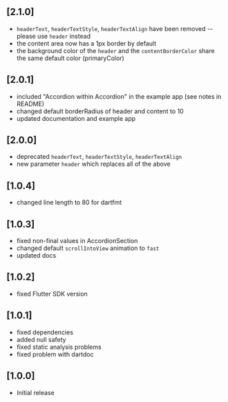 ## [2.1.0]
* `headerText`, `headerTextStyle`, `headerTextAlign` have been removed -- please use `header` instead
* the content area now has a 1px border by default
* the background color of the `header` and the `contentBorderColor` share the same default color (primaryColor)

## [2.0.1]
* included "Accordion within Accordion" in the example app (see notes in README)
* changed default borderRadius of header and content to 10
* updated documentation and example app

## [2.0.0]
* deprecated `headerText`, `headerTextStyle`, `headerTextAlign`
* new parameter `header` which replaces all of the above

## [1.0.4]
* changed line length to 80 for dartfmt

## [1.0.3]
* fixed non-final values in AccordionSection
* changed default `scrollIntoView` animation to `fast`
* updated docs

## [1.0.2]
* fixed Flutter SDK version

## [1.0.1]
* fixed dependencies
* added null safety
* fixed static analysis problems
* fixed problem with dartdoc

## [1.0.0]
* Initial release
